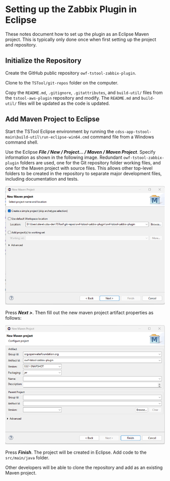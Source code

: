 # Setting up the Zabbix Plugin in Eclipse #

These notes document how to set up the plugin as an Eclipse Maven project.
This is typically only done once when first setting up the project and repository.

## Initialize the Repository ##

Create the GitHub public repository `owf-tstool-zabbix-plugin`.

Clone to the `TSTool/git-repos` folder on the computer.

Copy the `README.md`, `.gitignore`, `.gitattributes`, and `build-util/` files
from the `tstool-aws-plugin` repository and modify.
The `README.md` and `build-util/` files will be updated as the code is updated.

## Add Maven Project to Eclipse ##

Start the TSTool Eclipse environment by running the `cdss-app-tstool-main\build-util\run-eclipse-win64.cmd` command file
from a Windows command shell.

Use the Eclipse ***File / New / Project... / Maven / Maven Project***.  Specify information as shown in the following image.
Redundant `owf-tstool-zabbix-plugin` folders are used, one for the Git repository folder working files,
and one for the Maven project with source files.
This allows other top-level folders to be created in the repository to separate major development files, including documentation and tests.

![](new-maven-project1.png)

Press ***Next >***. Then fill out the new maven project artifact properties as follows:

![](new-maven-project2.png)

Press ***Finish***.  The project will be created in Eclipse.
Add code to the `src/main/java` folder.

Other developers will be able to clone the repository and add as an existing Maven project.
